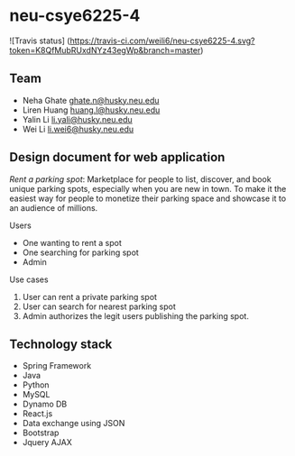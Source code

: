 # neu-csye6225-4
![Travis status] (https://travis-ci.com/weili6/neu-csye6225-4.svg?token=K8QfMubRUxdNYz43egWp&branch=master)
## Team
- Neha Ghate ghate.n@husky.neu.edu
- Liren Huang huang.l@husky.neu.edu
- Yalin Li li.yali@husky.neu.edu
- Wei Li li.wei6@husky.neu.edu


## Design document for web application
_Rent a parking spot_:
Marketplace for people to list, discover, and book unique parking spots, especially when you are new in town.
To make it the easiest way for people to monetize their parking space and showcase it to an audience of millions.


Users
- One wanting to rent a spot
- One searching for parking spot
- Admin

Use cases

1. User can rent a private parking spot
2. User can search for nearest parking spot
3. Admin authorizes the legit users publishing the parking spot.

## Technology stack

- Spring Framework
- Java
- Python
- MySQL
- Dynamo DB
- React.js
- Data exchange using JSON
- Bootstrap
- Jquery AJAX
